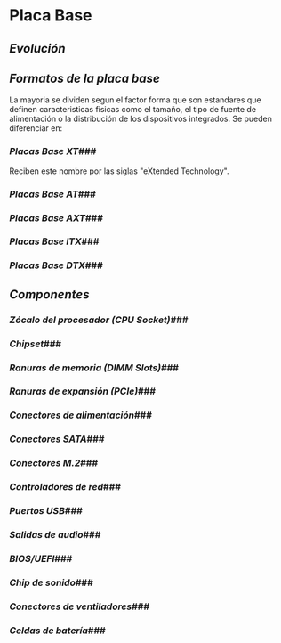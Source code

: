 # **Placa Base**

## ***Evolución***



## ***Formatos de la placa base***

La mayoria se dividen segun el factor forma que son estandares que definen caracteristicas fisicas como el tamaño, el tipo de fuente de alimentación o la distribución de los dispositivos integrados. 
Se pueden diferenciar en:

### *Placas Base XT*###

Reciben este nombre por las siglas "eXtended Technology".

### *Placas Base AT*###

### *Placas Base AXT*###

### *Placas Base ITX*###

### *Placas Base DTX*###


## ***Componentes***

### *Zócalo del procesador (CPU Socket)*###


### *Chipset*###


### *Ranuras de memoria (DIMM Slots)*###


### *Ranuras de expansión (PCIe)*###


### *Conectores de alimentación*###


### *Conectores SATA*###


### *Conectores M.2*###


### *Controladores de red*###


### *Puertos USB*###


### *Salidas de audio*###


### *BIOS/UEFI*###


### *Chip de sonido*###


### *Conectores de ventiladores*###


### *Celdas de batería*###

